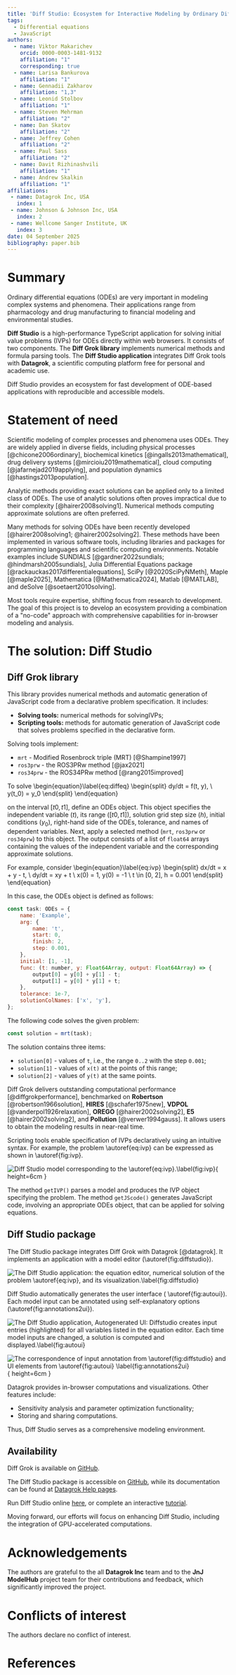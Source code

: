 ```yaml
---
title: 'Diff Studio: Ecosystem for Interactive Modeling by Ordinary Differential Equations'
tags:
  - Differential equations
  - JavaScript
authors:
  - name: Viktor Makarichev   
    orcid: 0000-0003-1481-9132
    affiliation: "1" 
    corresponding: true 
  - name: Larisa Bankurova
    affiliation: "1"
  - name: Gennadii Zakharov
    affiliation: "1,3"
  - name: Leonid Stolbov
    affiliation: "1"
  - name: Steven Mehrman
    affiliation: "2"
  - name: Dan Skatov
    affiliation: "2"
  - name: Jeffrey Cohen
    affiliation: "2"
  - name: Paul Sass
    affiliation: "2"
  - name: Davit Rizhinashvili 
    affiliation: "1"
  - name: Andrew Skalkin
    affiliation: "1"
affiliations:
 - name: Datagrok Inc, USA
   index: 1
 - name: Johnson & Johnson Inc, USA
   index: 2
 - name: Wellcome Sanger Institute, UK
   index: 3
date: 04 September 2025
bibliography: paper.bib
---
```


# Summary

Ordinary differential equations (ODEs) are very important in modeling complex systems and phenomena. Their applications range from pharmacology and drug manufacturing 
to financial modeling and environmental studies.

**Diff Studio** is a high-performance TypeScript application for solving initial value problems (IVPs) for ODEs directly within web browsers. It consists of two components. The **Diff Grok library** implements numerical methods and formula parsing tools. The **Diff Studio application** integrates Diff Grok tools with **Datagrok**, a scientific computing platform free for personal and academic use.

Diff Studio provides an ecosystem for fast development of ODE-based applications with reproducible and accessible models.


# Statement of need

Scientific modeling of complex processes and phenomena uses ODEs. They are widely applied in diverse fields, including physical processes [@chicone2006ordinary], 
biochemical kinetics [@ingalls2013mathematical], drug delivery systems [@mircioiu2019mathematical], cloud computing [@jafarnejad2019applying], and population dynamics [@hastings2013population].

Analytic methods providing exact solutions can be applied only to a limited class of ODEs. 
The use of analytic solutions often proves impractical due to their complexity [@hairer2008solving1]. Numerical methods computing approximate solutions are often preferred.

Many methods for solving ODEs have been recently developed 
[@hairer2008solving1; @hairer2002solving2]. 
These methods have been implemented in various software tools, 
including libraries and packages for programming languages and
scientific computing environments. 
Notable examples include 
SUNDIALS [@gardner2022sundials; @hindmarsh2005sundials], 
Julia Differential Equations package [@rackauckas2017differentialequations], 
SciPy [@2020SciPyNMeth], 
Maple [@maple2025], 
Mathematica [@Mathematica2024],
Matlab [@MATLAB], 
and deSolve [@soetaert2010solving].

Most tools require expertise, shifting focus from research to development. 
The goal of this project is to develop an ecosystem providing a combination of a "no-code" approach with comprehensive capabilities for in-browser modeling and analysis.

# The solution: Diff Studio

## Diff Grok library

This library provides numerical methods and automatic generation of JavaScript code from a declarative problem specification. It includes:

- **Solving tools:** numerical methods for solvingIVPs;
- **Scripting tools:** methods for automatic generation of JavaScript
  code that solves problems specified in the declarative form.

Solving tools implement:

- `mrt` - Modified Rosenbrock triple (MRT) [@Shampine1997]
- `ros3prw` - the ROS3PRw method [@jax2021]
- `ros34prw` - the ROS34PRw method [@rang2015improved]

To solve
\begin{equation}\label{eq:diffeq}
\begin{split}
dy/dt = f(t, y), \\
y(t_0) = y_0
\end{split}
\end{equation}

on the interval $[t0, t1]$, 
define an ODEs object. 
This object specifies the independent variable ($t$), 
its range ($[t0, t1]$), 
solution grid step size ($h$), 
initial conditions ($y_0$),
right-hand side of the ODEs, 
tolerance, 
and names of dependent variables. 
Next, apply a selected method (`mrt`, `ros3prw` or `ros34prw`) 
to this object. 
The output consists of a list of `float64`
arrays containing the values of the independent variable and the
corresponding approximate solutions.

For example, consider
\begin{equation}\label{eq:ivp}
\begin{split}
dx/dt = x + y - t, \\
dy/dt = xy + t \\
x(0) = 1, y(0) = -1 \\
t \in [0, 2], h = 0.001
\end{split}
\end{equation}

In this case, the ODEs object is defined as follows:

```javascript
const task: ODEs = {
    name: 'Example',
    arg: {
        name: 't',
        start: 0,
        finish: 2,
        step: 0.001,
    },
    initial: [1, -1],
    func: (t: number, y: Float64Array, output: Float64Array) => {
        output[0] = y[0] + y[1] - t;
        output[1] = y[0] * y[1] + t;
    },
    tolerance: 1e-7,
    solutionColNames: ['x', 'y'],
};
```

The following code solves the given problem:
```javascript
const solution = mrt(task);
```

The solution contains three items:

- `solution[0]` - values of `t`, i.e., the range `0..2` with the step `0.001`;
- `solution[1]` - values of `x(t)` at the points of this range;
- `solution[2]` - values of `y(t)` at the same points.

Diff Grok delivers outstanding computational performance [@diffgrokperformance], benchmarked on **Robertson** [@robertson1966solution], **HIRES** [@schafer1975new], **VDPOL** [@vanderpol1926relaxation], **OREGO** [@hairer2002solving2], **E5** [@hairer2002solving2], and **Pollution** [@verwer1994gauss]. It allows users to obtain the modeling results in near-real time.

Scripting tools enable specification of IVPs declaratively using an intuitive syntax. For example, the problem \autoref{eq:ivp} can be expressed as shown in \autoref{fig:ivp}.

![Diff Studio model corresponding to the \autoref{eq:ivp}.\label{fig:ivp}](./images/DiffStudio_example_IVP.png){ height=6cm }

The method `getIVP()` parses a model and produces the IVP object specifying the problem. The method `getJScode()` generates JavaScript code, involving an appropriate ODEs object, that can be applied for solving equations.

## Diff Studio package

The Diff Studio package integrates Diff Grok with Datagrok [@datagrok]. It implements an application with a model editor (\autoref{fig:diffstudio}).

![The Diff Studio application: 
the equation editor, numerical solution of the problem \autoref{eq:ivp}, 
and its visualization.\label{fig:diffstudio}](./images/diffstudio.png)

Diff Studio automatically generates the user interface ( \autoref{fig:autoui}). Each model input can be annotated using self-explanatory options (\autoref{fig:annotations2ui}).

![The Diff Studio application, Autogenerated UI: Diffstudio
creates input entries (highlighted) for all variables listed in the equation editor.
Each time model inputs are changed, a solution is computed and
displayed.\label{fig:autoui}](./images/diffstudio_autogenerated_ui_highlighted.png)

![The correspondence of input annotation from \autoref{fig:diffstudio} and UI
elements from \autoref{fig:autoui}
\label{fig:annotations2ui}](./images/annotations-to-ui.png){ height=6cm }

Datagrok provides in-browser computations and visualizations. Other features include:

- Sensitivity analysis and parameter optimization functionality;
- Storing and sharing computations.

Thus, Diff Studio serves as a comprehensive modeling environment.

## Availability

Diff Grok is available on [GitHub](https://github.com/datagrok-ai/diff-grok).

The Diff Studio package is accessible on [GitHub](https://github.com/datagrok-ai/public/tree/master/packages/DiffStudio),
while its documentation can be found at [Datagrok Help pages](https://datagrok.ai/help/compute/diff-studio).

Run Diff Studio online [here](https://public.datagrok.ai/apps/DiffStudio), or complete an interactive [tutorial](https://public.datagrok.ai/apps/tutorials/Tutorials/Scientificcomputing/Differentialequations).

Moving forward, our efforts will focus on enhancing Diff Studio, including the integration of GPU-accelerated computations.

# Acknowledgements 

The authors are grateful to the all **Datagrok Inc** team and to the **JnJ ModelHub** project team for their contributions and feedback, which significantly improved the project.

# Conflicts of interest

The authors declare no conflict of interest.

# References
